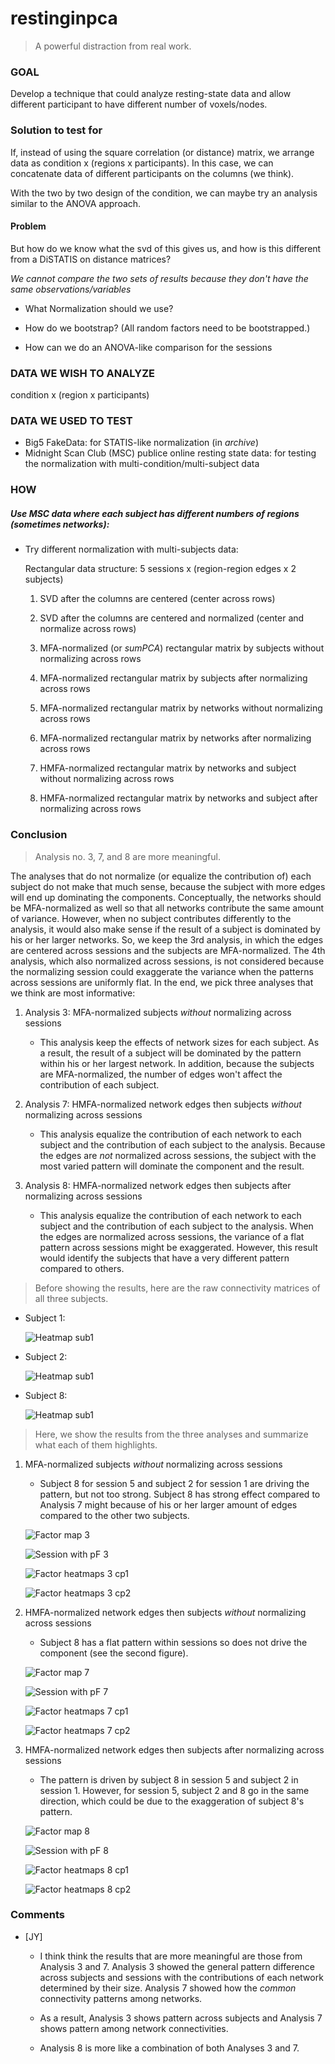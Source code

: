 # restinginpca

> A powerful distraction from real work.

### GOAL
Develop a technique that could analyze resting-state data and allow different participant to have different number of voxels/nodes.

### Solution to test for
If, instead of using the square correlation (or distance) matrix, we arrange data as condition x (regions x participants). In this case, we can concatenate data of different participants on the columns (we think).

With the two by two design of the condition, we can maybe try an analysis similar to the ANOVA approach.

#### Problem
But how do we know what the svd of this gives us, and how is this different from a DiSTATIS on distance matrices?

_We cannot compare the two sets of results because they don't have the same observations/variables_

+ What Normalization should we use?

+ How do we bootstrap? (All random factors need to be bootstrapped.)
+ How can we do an ANOVA-like comparison for the sessions

### DATA WE WISH TO ANALYZE
condition x (region x participants)

### DATA WE USED TO TEST
+ Big5 FakeData: for STATIS-like normalization (in _archive_)
+ Midnight Scan Club (MSC) publice online resting state data: for testing the normalization with multi-condition/multi-subject data

### HOW
##### Use MSC data where each subject has different numbers of regions (sometimes networks):

+ Try different normalization with multi-subjects data:

  Rectangular data structure: 5 sessions x (region-region edges x 2 subjects)

  1. SVD after the columns are centered (center across rows)

  2. SVD after the columns are centered and normalized (center and normalize across rows)

  3. MFA-normalized  (or _sumPCA_) rectangular matrix by subjects without normalizing across rows

  4. MFA-normalized rectangular matrix by subjects after normalizing across rows

  5. MFA-normalized rectangular matrix by networks without normalizing across rows

  6. MFA-normalized rectangular matrix by networks after normalizing across rows

  7. HMFA-normalized rectangular matrix by networks and subject without normalizing across rows

  8. HMFA-normalized rectangular matrix by networks and subject after normalizing across rows

### Conclusion

> Analysis no. 3, 7, and 8 are more meaningful.

The analyses that do not normalize (or equalize the contribution of) each subject do not make that much sense, because the subject with more edges will end up dominating the components. Conceptually, the networks should be MFA-normalized as well so that all networks contribute the same amount of variance. However, when no subject contributes differently to the analysis, it would also make sense if the result of a subject is dominated by his or her larger networks. So, we keep the 3rd analysis, in which the edges are centered across sessions and the subjects are MFA-normalized. The 4th analysis, which also normalized across sessions, is not considered because the normalizing session could exaggerate the variance when the patterns across sessions are uniformly flat. In the end, we pick three analyses that we think are most informative:

1. Analysis 3: MFA-normalized subjects _without_ normalizing across sessions

	+ This analysis keep the effects of network sizes for each subject. As a result, the result of a subject will be dominated by the pattern within his or her largest network. In addition, because the subjects are MFA-normalized, the number of edges won't affect the contribution of each subject.

2. Analysis 7: HMFA-normalized network edges then subjects _without_ normalizing across sessions

	+ This analysis equalize the contribution of each network to each subject and the contribution of each subject to the analysis. Because the edges are _not_ normalized across sessions, the subject with the most varied pattern will dominate the component and the result.

3. Analysis 8: HMFA-normalized network edges then subjects after normalizing across sessions

	+ This analysis equalize the contribution of each network to each subject and the contribution of each subject to the analysis. When the edges are normalized across sessions, the variance of a flat pattern across sessions might be exaggerated. However, this result would identify the subjects that have a very different pattern compared to others.

> Before showing the results, here are the raw connectivity matrices of all three subjects.

+ Subject 1:

	![Heatmap sub1](https://github.com/mychan24/restinginpca/blob/master/res_MuSu/5_%5BNA%2C%20c%2C%20MFA_NetEdge%5D/MSC_010208/MuSu__NA%2C_c%2C_MFA_NetEdge__files/figure-markdown_github/plot_all_sub_session_hmap-1.png)

+ Subject 2:
	
	![Heatmap sub1](https://github.com/mychan24/restinginpca/blob/master/res_MuSu/5_%5BNA%2C%20c%2C%20MFA_NetEdge%5D/MSC_010208/MuSu__NA%2C_c%2C_MFA_NetEdge__files/figure-markdown_github/plot_all_sub_session_hmap-2.png)

+ Subject 8:
	
	![Heatmap sub1](https://github.com/mychan24/restinginpca/blob/master/res_MuSu/5_%5BNA%2C%20c%2C%20MFA_NetEdge%5D/MSC_010208/MuSu__NA%2C_c%2C_MFA_NetEdge__files/figure-markdown_github/plot_all_sub_session_hmap-3.png)

> Here, we show the results from the three analyses and summarize what each of them highlights.

1. MFA-normalized subjects _without_ normalizing across sessions

	+ Subject 8 for session 5 and subject 2 for session 1 are driving the pattern, but not too strong. Subject 8 has strong effect compared to Analysis 7 might because of his or her larger amount of edges compared to the other two subjects.

	![Factor map 3](https://github.com/mychan24/restinginpca/blob/master/res_MuSu/3_%5BNA%2C%20c%2C%20MFA_subs%5D/MSC_010208/MuSu__NA%2C_c%2C_MFA_subs__files/figure-markdown_github/grid_f_netedgeCI_plot-1.png)

	![Session with pF 3](https://github.com/mychan24/restinginpca/blob/master/res_MuSu/3_%5BNA%2C%20c%2C%20MFA_subs%5D/MSC_010208/MuSu__NA%2C_c%2C_MFA_subs__files/figure-markdown_github/plot_pf_sess-1.png)

	![Factor heatmaps 3 cp1](https://github.com/mychan24/restinginpca/blob/master/res_MuSu/3_%5BNA%2C%20c%2C%20MFA_subs%5D/MSC_010208/MuSu__NA%2C_c%2C_MFA_subs__files/figure-markdown_github/grid_smheat_sigfj1-1.png)

	![Factor heatmaps 3 cp2](https://github.com/mychan24/restinginpca/blob/master/res_MuSu/3_%5BNA%2C%20c%2C%20MFA_subs%5D/MSC_010208/MuSu__NA%2C_c%2C_MFA_subs__files/figure-markdown_github/grid_smheat_sigfj2-1.png)

2. HMFA-normalized network edges then subjects _without_ normalizing across sessions

	+ Subject 8 has a flat pattern within sessions so does not drive the component (see the second figure).

	![Factor map 7](https://github.com/mychan24/restinginpca/blob/master/res_MuSu/7_%5BNA%2C%20c%2C%20HMFA%5D/MSC010208/MuSu__NA%2C_c%2C_HMFA__files/figure-markdown_github/grid_f_netedgeCI_plot-1.png)

	![Session with pF 7](https://github.com/mychan24/restinginpca/blob/master/res_MuSu/7_%5BNA%2C%20c%2C%20HMFA%5D/MSC010208/MuSu__NA%2C_c%2C_HMFA__files/figure-markdown_github/plot_pf_sess-1.png)

	![Factor heatmaps 7 cp1](https://github.com/mychan24/restinginpca/blob/master/res_MuSu/7_%5BNA%2C%20c%2C%20HMFA%5D/MSC010208/MuSu__NA%2C_c%2C_HMFA__files/figure-markdown_github/grid_smheat_sigfj1-1.png)

	![Factor heatmaps 7 cp2](https://github.com/mychan24/restinginpca/blob/master/res_MuSu/7_%5BNA%2C%20c%2C%20HMFA%5D/MSC010208/MuSu__NA%2C_c%2C_HMFA__files/figure-markdown_github/grid_smheat_sigfj2-1.png)

3. HMFA-normalized network edges then subjects after normalizing across sessions

	+ The pattern is driven by subject 8 in session 5 and subject 2 in session 1. However, for session 5, subject 2 and 8 go in the same direction, which could be due to the exaggeration of subject 8's pattern.

	![Factor map 8](https://github.com/mychan24/restinginpca/blob/master/res_MuSu/8_%5BNA%2C%20n%2C%20HMFA%5D/MSC010208/MuSu__NA%2C_n%2C_HMFA__files/figure-markdown_github/grid_f_netedgeCI_plot-1.png)

	![Session with pF 8](https://github.com/mychan24/restinginpca/blob/master/res_MuSu/8_%5BNA%2C%20n%2C%20HMFA%5D/MSC010208/MuSu__NA%2C_n%2C_HMFA__files/figure-markdown_github/plot_pf_sess-1.png)

	![Factor heatmaps 8 cp1](https://github.com/mychan24/restinginpca/blob/master/res_MuSu/8_%5BNA%2C%20n%2C%20HMFA%5D/MSC010208/MuSu__NA%2C_n%2C_HMFA__files/figure-markdown_github/grid_smheat_sigfj1-1.png)

	![Factor heatmaps 8 cp2](https://github.com/mychan24/restinginpca/blob/master/res_MuSu/8_%5BNA%2C%20n%2C%20HMFA%5D/MSC010208/MuSu__NA%2C_n%2C_HMFA__files/figure-markdown_github/grid_smheat_sigfj2-1.png)

### Comments

+ [JY]

	+ I think think the results that are more meaningful are those from Analysis 3 and 7. Analysis 3 showed the general pattern difference across subjects and sessions with the contributions of each network determined by their size. Analysis 7 showed how the _common_ connectivity patterns among networks.

	+ As a result, Analysis 3 shows pattern across subjects and Analysis 7 shows pattern among network connectivities.

	+ Analysis 8 is more like a combination of both Analyses 3 and 7.
